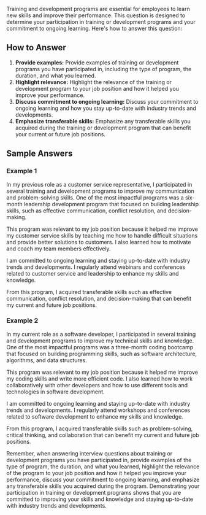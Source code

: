 
Training and development programs are essential for employees to learn new skills and improve their performance. This question is designed to determine your participation in training or development programs and your commitment to ongoing learning. Here's how to answer this question:

How to Answer
-------------

1. **Provide examples:** Provide examples of training or development programs you have participated in, including the type of program, the duration, and what you learned.
2. **Highlight relevance:** Highlight the relevance of the training or development program to your job position and how it helped you improve your performance.
3. **Discuss commitment to ongoing learning:** Discuss your commitment to ongoing learning and how you stay up-to-date with industry trends and developments.
4. **Emphasize transferable skills:** Emphasize any transferable skills you acquired during the training or development program that can benefit your current or future job positions.

Sample Answers
--------------

### Example 1

In my previous role as a customer service representative, I participated in several training and development programs to improve my communication and problem-solving skills. One of the most impactful programs was a six-month leadership development program that focused on building leadership skills, such as effective communication, conflict resolution, and decision-making.

This program was relevant to my job position because it helped me improve my customer service skills by teaching me how to handle difficult situations and provide better solutions to customers. I also learned how to motivate and coach my team members effectively.

I am committed to ongoing learning and staying up-to-date with industry trends and developments. I regularly attend webinars and conferences related to customer service and leadership to enhance my skills and knowledge.

From this program, I acquired transferable skills such as effective communication, conflict resolution, and decision-making that can benefit my current and future job positions.

### Example 2

In my current role as a software developer, I participated in several training and development programs to improve my technical skills and knowledge. One of the most impactful programs was a three-month coding bootcamp that focused on building programming skills, such as software architecture, algorithms, and data structures.

This program was relevant to my job position because it helped me improve my coding skills and write more efficient code. I also learned how to work collaboratively with other developers and how to use different tools and technologies in software development.

I am committed to ongoing learning and staying up-to-date with industry trends and developments. I regularly attend workshops and conferences related to software development to enhance my skills and knowledge.

From this program, I acquired transferable skills such as problem-solving, critical thinking, and collaboration that can benefit my current and future job positions.

Remember, when answering interview questions about training or development programs you have participated in, provide examples of the type of program, the duration, and what you learned, highlight the relevance of the program to your job position and how it helped you improve your performance, discuss your commitment to ongoing learning, and emphasize any transferable skills you acquired during the program. Demonstrating your participation in training or development programs shows that you are committed to improving your skills and knowledge and staying up-to-date with industry trends and developments.
